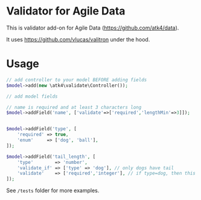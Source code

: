# Validator for Agile Data

This is validator add-on for Agile Data (https://github.com/atk4/data).

It uses https://github.com/vlucas/valitron under the hood.

# Usage

``` php
// add controller to your model BEFORE adding fields
$model->add(new \atk4\validate\Controller());

// add model fields

// name is required and at least 3 characters long
$model->addField('name', ['validate'=>['required','lengthMin'=>3]]);


$model->addField('type', [
    'required' => true,
    'enum'     => ['dog', 'ball'],
]);

$model->addField('tail_length', [
    'type'        => 'number',
    'validate_if' => ['type' => 'dog'], // only dogs have tail
    'validate'    => ['required','integer'], // if type=dog, then this field is required, otherwise it's not
]);
```

See `/tests` folder for more examples.

